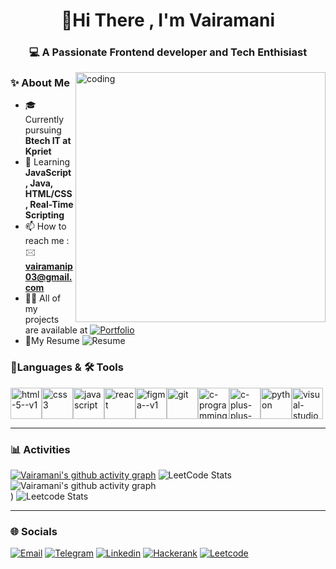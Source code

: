 <h1 align="center">👋Hi There , I'm Vairamani </h1>
<h3 align="center">💻  A Passionate Frontend developer and Tech Enthisiast</h3>
<img align="right" alt="coding" width="400" src="https://media.tenor.com/IF2JdxzmyN4AAAAj/coding-girl.gif">                                                          

### ✨ About Me


- 🎓 Currently pursuing **Btech IT at Kpriet** 
- 🌱 Learning **JavaScript, Java, HTML/CSS, Real-Time Scripting**
- 📫 How to reach me : 🖂 **vairamanip03@gmail.com**
- 👨‍💻 All of my projects are available at [![Portfolio](https://img.shields.io/badge/-Portfolio-000?style=flat&logo=figma&logoColor=white)](https://www.figma.com/design/riSYvoX7j5b6N7yzjfMiY4/Vairamani-Portfolio?node-id=0-1&t=DQ0m0RSxxV7V61mK-1)
- 📃My Resume ![Resume](https://drive.google.com/file/d/1I6tsZMcCz4VFlS9WAiRlZntjuam6WZgw/view?usp=sharing)




### 📑Languages & 🛠️ Tools

<img width="50" height="50" src="https://img.icons8.com/color/50/html-5--v1.png" alt="html-5--v1"/><img width="50" height="50" src="https://img.icons8.com/fluency/50/css3.png" alt="css3"/><img width="50" height="50" src="https://img.icons8.com/fluency/48/javascript.png" alt="javascript"/><img width="50" height="50" src="https://img.icons8.com/plasticine/50/react.png" alt="react"/><img width="50" height="50" src="https://img.icons8.com/color/50/figma--v1.png" alt="figma--v1"/><img width="50" height="50" src="https://img.icons8.com/color/50/git.png" alt="git"/><img width="50" height="50" src="https://img.icons8.com/fluency/50/c-programming.png" alt="c-programming"/><img width="50" height="50" src="https://img.icons8.com/fluency/50/c-plus-plus-logo.png" alt="c-plus-plus-logo"/><img width="50" height="50" src="https://img.icons8.com/3d-fluency/50/python.png" alt="python"/><img width="50" height="50" src="https://img.icons8.com/color/50/visual-studio-code-2019.png" alt="visual-studio-code-2019"/>

---

### 📊 Activities
[![Vairamani's github activity graph](https://github-readme-activity-graph.vercel.app/graph?username=Vairamani-P&bg_color=050505&color=f8f7f8&line=25c144&point=eee3e3&area=true&hide_border=true)](https://github.com/vairamani00710/github-readme-activity-graph) ![LeetCode Stats](https://leetcard.jacoblin.cool/Vairamani_123?theme=dark&font=Marcellus&ext=contest)  ![Vairamani's github activity graph](https://github-readme-stats.vercel.app/api?username=Vairamani-P&theme=dark&hide_border=false&include_all_commits=false&count_private=false)<br/>) ![Leetcode Stats](https://nirzak-streak-stats.vercel.app/?user=Vairamani-P&theme=dark&hide_border=false)<br/>

---


### 🌐 Socials 
 [![Email](https://img.shields.io/badge/Gmail-D14836?style=for-the-badge&logo=gmail&logoColor=white)](vairamanip03@gmail.com) [![Telegram](https://img.shields.io/badge/Telegram-2CA5E0?style=for-the-badge&logo=telegram&logoColor=white)](https://t.me/vairamani_123) [![Linkedin](https://img.shields.io/badge/LinkedIn-0077B5?style=for-the-badge&logo=linkedin&logoColor=white)](https://www.linkedin.com/in/vairamanip20) [![Hackerank](https://img.shields.io/badge/-Hackerrank-2EC866?style=for-the-badge&logo=HackerRank&logoColor=white)](https://www.hackerrank.com/profile/23it0591) [![Leetcode](https://img.shields.io/badge/-LeetCode-FFA116?style=for-the-badge&logo=LeetCode&logoColor=black)](https://leetcode.com/onboarding/?next=%2F)


